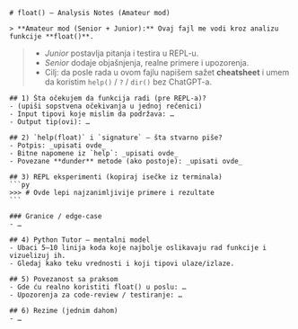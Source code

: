     # float() — Analysis Notes (Amateur mod)

    > **Amateur mod (Senior + Junior):** Ovaj fajl me vodi kroz analizu funkcije **float()**.
> - *Junior* postavlja pitanja i testira u REPL-u.
> - *Senior* dodaje objašnjenja, realne primere i upozorenja.
> - Cilj: da posle rada u ovom fajlu napišem sažet **cheatsheet** i umem da koristim `help()` / `?` / `dir()` bez ChatGPT-a.


    ## 1) Šta očekujem da funkcija radi (pre REPL-a)?
    - (upiši sopstvena očekivanja u jednoj rečenici)
    - Input tipovi koje mislim da podržava: …
    - Output tip(ovi): …

    ## 2) `help(float)` i `signature` — šta stvarno piše?
    - Potpis: _upisati ovde_
    - Bitne napomene iz `help`: _upisati ovde_
    - Povezane **dunder** metode (ako postoje): _upisati ovde_

    ## 3) REPL eksperimenti (kopiraj isečke iz terminala)
    ```py
    >>> # Ovde lepi najzanimljivije primere i rezultate
    ```

    ### Granice / edge-case
    - …

    ## 4) Python Tutor — mentalni model
    - Ubaci 5–10 linija koda koje najbolje oslikavaju rad funkcije i vizuelizuj ih.
    - Gledaj kako teku vrednosti i koji tipovi ulaze/izlaze.

    ## 5) Povezanost sa praksom
    - Gde ću realno koristiti float() u poslu: …
    - Upozorenja za code-review / testiranje: …

    ## 6) Rezime (jednim dahom)
    - …
